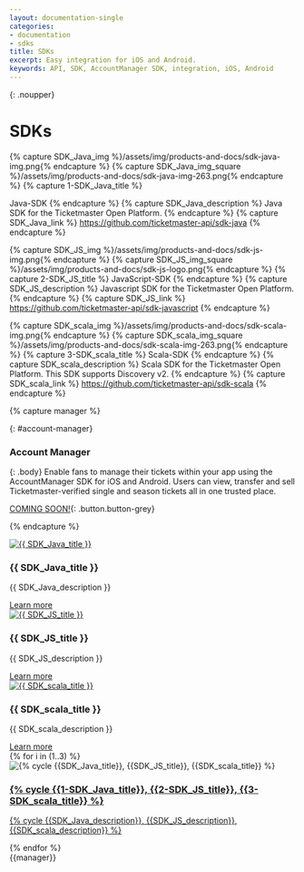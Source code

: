 ```yaml
---
layout: documentation-single
categories:
- documentation
- sdks
title: SDKs
excerpt: Easy integration for iOS and Android.
keywords: API, SDK, AccountManager SDK, integration, iOS, Android
---
```



{: .noupper}
# SDKs

{% capture SDK_Java_img %}/assets/img/products-and-docs/sdk-java-img.png{% endcapture %}
{% capture SDK_Java_img_square %}/assets/img/products-and-docs/sdk-java-img-263.png{% endcapture %}
{% capture 1-SDK_Java_title %}

Java-SDK
{% endcapture %}
{% capture SDK_Java_description %}
Java SDK for the Ticketmaster Open Platform. 
{% endcapture %}
{% capture SDK_Java_link %}
https://github.com/ticketmaster-api/sdk-java
{% endcapture %}

{% capture SDK_JS_img %}/assets/img/products-and-docs/sdk-js-img.png{% endcapture %}
{% capture SDK_JS_img_square %}/assets/img/products-and-docs/sdk-js-logo.png{% endcapture %}
{% capture 2-SDK_JS_title %}
JavaScript-SDK
{% endcapture %}
{% capture SDK_JS_description %}
Javascript SDK for the Ticketmaster Open Platform.
{% endcapture %}
{% capture SDK_JS_link %}
https://github.com/ticketmaster-api/sdk-javascript
{% endcapture %}

{% capture SDK_scala_img %}/assets/img/products-and-docs/sdk-scala-img.png{% endcapture %}
{% capture SDK_scala_img_square %}/assets/img/products-and-docs/sdk-scala-img-263.png{% endcapture %}
{% capture 3-SDK_scala_title %}
Scala-SDK
{% endcapture %}
{% capture SDK_scala_description %}
Scala SDK for the Ticketmaster Open Platform. This SDK supports Discovery v2.
{% endcapture %}
{% capture SDK_scala_link %}
https://github.com/ticketmaster-api/sdk-scala
{% endcapture %}

{% capture manager %}

{: #account-manager}
### Account Manager

{: .body}
Enable fans to manage their tickets within your app using 
the AccountManager SDK for iOS and Android. Users can 
view, transfer and sell Ticketmaster-verified single and 
season tickets all in one trusted place.

[COMING SOON!](javascript:void(0)){: .button.button-grey}

{% endcapture %}


<div class="no-desktop" markdown="1">
  <div class="raw" id="sdk-java"> 
    <div class="col-xs-12 col-sm-12 col-md-9 col-lg-10">        
        <div class="tutorials-article">                
            <a href="{{ SDK_Java_link }}"><img src=" {{ SDK_Java_img }} " class="image" alt="{{ SDK_Java_title }}"/></a>                
            <div class="announcement">
                <h3>{{ SDK_Java_title }}</h3>
                <p>{{ SDK_Java_description }}</p>
                <a class="button button-blue" href="{{ SDK_Java_link }}">Learn more</a>              
            </div>                
        </div>
    </div>
    <div class="clearfix" ></div>
  </div>  
  <div class="raw" id="sdk-javascript"> 
    <div class="col-xs-12 col-sm-12 col-md-9 col-lg-10">        
        <div class="tutorials-article">                
            <a href="{{ SDK_JS_link }}"><img src=" {{ SDK_JS_img }} " class="image" alt="{{ SDK_JS_title }}"/></a>                
            <div class="announcement">
                <h3>{{ SDK_JS_title }}</h3>
                <p>{{ SDK_JS_description }}</p>
                <a class="button button-blue" href="{{ SDK_JS_link }}">Learn more</a>              
            </div>                
        </div>
    </div>
    <div class="clearfix" ></div>
  </div>  
  <div class="raw" id="sdk-scala"> 
    <div class="col-xs-12 col-sm-12 col-md-9 col-lg-10">        
        <div class="tutorials-article">                
            <a href="{{ SDK_scala_link }}"><img src=" {{ SDK_scala_img }} " class="image" alt="{{ SDK_scala_title }}"/></a>                
            <div class="announcement">
                <h3>{{ SDK_scala_title }}</h3>
                <p>{{ SDK_scala_description }}</p>
                <a class="button button-blue" href="{{ SDK_scala_link }}">Learn more</a>              
            </div>                
        </div>
    </div>
    <div class="clearfix" ></div>
  </div>  
</div>


<!--caution! static loop 1 to 3-->
<div class="row tiles-wrapper desktop">
{% for i in (1..3) %}   
  <div class="col-md-4 col-lg-4 flipper" >      
    <div class="card" >    
        <div class="front">            
          <div class="img-wrapper">
            <img src="{% cycle {{SDK_Java_img_square}}, {{SDK_JS_img_square}},  {{SDK_scala_img_square}} %}" 
                 alt="{% cycle {{SDK_Java_title}}, {{SDK_JS_title}}, {{SDK_scala_title}} %}">
          </div>
        </div>
        <div class="back">
          <a href="{% cycle {{SDK_Java_link}},        {{SDK_JS_link}},        {{SDK_scala_link}} %}">
               <h3>{% cycle {{1-SDK_Java_title}},     {{2-SDK_JS_title}},     {{3-SDK_scala_title}} %}</h3>           
                <p>{% cycle {{SDK_Java_description}}, {{SDK_JS_description}}, {{SDK_scala_description}} %}</p>
          </a>
        </div>      
    </div>
  </div>  
{% endfor %}
</div><!--tiles-wrapper-->

<div class="grey-box android" markdown="1">
{{manager}}
</div>

<div id="disqus_thread" style="margin-top: 50px;"></div>
<script>
    var disqus_config = function () {
        this.page.url = document.URL || "http://developer.ticketmaster.com/";
        this.page.identifier = "{{page.title}}";
    };
    (function() { // DON'T EDIT BELOW THIS LINE
        var d = document, s = d.createElement('script');

        s.src = '//ticketmasterapi.disqus.com/embed.js';

        s.setAttribute('data-timestamp', +new Date());
        (d.head || d.body).appendChild(s);
    })();
</script>
